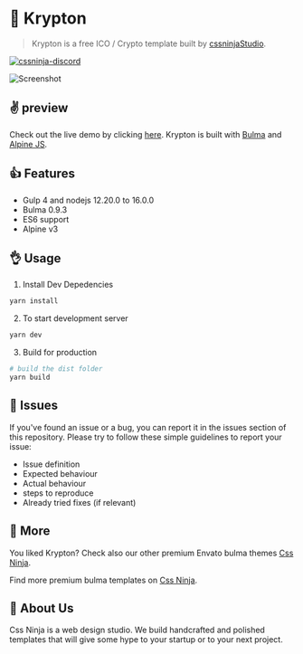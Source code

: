 # 👋 Krypton

> Krypton is a free ICO / Crypto template built by [cssninjaStudio](https://cssninja.io).

[![cssninja-discord](https://img.shields.io/discord/785473098069311510?label=join%20us%20on%20discord&color=6944EC)](https://go.cssninja.io/discord)

![Screenshot](https://media.cssninja.io/products/krypton/product.png "Krypton")

## ✌️ preview

Check out the live demo by clicking [here](https://cssninjastudio.github.io/krypton/).
Krypton is built with [Bulma](https://bulma.io) and [Alpine JS](https://github.com/alpinejs/alpine).

## 👍 Features

- Gulp 4 and nodejs 12.20.0 to 16.0.0
- Bulma 0.9.3
- ES6 support
- Alpine v3

## 👌 Usage

1. Install Dev Depedencies

```sh
yarn install
```

2. To start development server

```sh
yarn dev
```

3. Build for production

```sh
# build the dist folder
yarn build
```

## 🍔 Issues

If you've found an issue or a bug, you can report it in the issues section of this repository.
Please try to follow these simple guidelines to report your issue:

- Issue definition
- Expected behaviour
- Actual behaviour
- steps to reproduce
- Already tried fixes (if relevant)

## 🎉 More

You liked Krypton? Check also our other premium Envato bulma themes [Css Ninja](https://cssninja.io/themes).

Find more premium bulma templates on [Css Ninja](https://cssninja.io/category/all).

## 🚀 About Us

Css Ninja is a web design studio. We build handcrafted and polished templates that will give some hype to your startup or to your next project.
